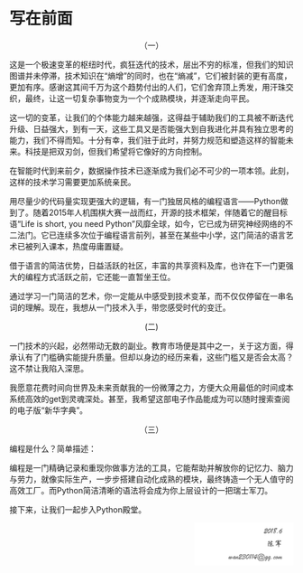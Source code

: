 # 写在前面

<center>（一）</center>

这是一个极速变革的枢纽时代，疯狂迭代的技术，层出不穷的标准，但我们的知识图谱并未停滞，技术知识在“熵增”的同时，也在“熵减”，它们被封装的更有高度，更加有序。感谢这其间千万为这个趋势付出的人们，它们舍弃顶上秀发，用汗珠交织，最终，让这一切复杂事物变为一个个成熟模块，并逐渐走向平民。

这一切的变革，让我们的个体能力越来越强，这得益于辅助我们的工具被不断迭代升级、日益强大，到有一天，这些工具又是否能强大到自我进化并具有独立思考的能力，我们不得而知。十分有幸，我们驻于此时，并努力规范和塑造这样的智能未来。科技是把双刃剑，但我们希望将它像好的方向控制。

在智能时代到来前夕，数据操作技术已逐渐成为我们必不可少的一项本领。此刻，这样的技术学习需要更加系统亲民。

用尽量少的代码量实现更强大的逻辑，有一门独居风格的编程语言——Python做到了。随着2015年人机围棋大赛一战而红，开源的技术框架，伴随着它的醒目标语“Life is short, you need Python”风靡全球，如今，它已成为研究神经网络的不二法门。它已连续多次位于编程语言前列，甚至在某些中小学，这门简洁的语言艺术已被列入课本，热度毋庸置疑。

借于语言的简洁优势，日益活跃的社区，丰富的共享资料及库，也许在下一门更强大的编程方式活跃之前，它还能一直暂坐王位。

通过学习一门简洁的艺术，你一定能从中感受到技术变革，而不仅仅停留在一串名词的理解。现在，我想从一门技术入手，带您感受时代的变迁。

<center>(二)</center>

一门技术的兴起，必然带动无数的副业。教育市场便是其中之一，关于这方面，得承认有了门槛确实能提升质量。但却以身边的经历来看，这些门槛又是否会太高？这不禁让我陷入深思。

我愿意花费时间向世界及未来贡献我的一份微薄之力，方便大众用最低的时间成本系统高效的get到灵魂深处。甚至，我希望这部电子作品能成为可以随时搜索查阅的电子版“新华字典”。

<center>（三）</center>

编程是什么？简单描述：

编程是一门精确记录和重现你做事方法的工具，它能帮助并解放你的记忆力、脑力与劳力，就像实际生产，一步步搭建自动化成熟的模块，最终铸造一个无人值守的高效工厂。而Python简洁清晰的语法将会成为你上层设计的一把瑞士军刀。

接下来，让我们一起步入Python殿堂。

<div align=right>
<img width="35%" src="../../img/sin.png" alt="封面"/>
</div>
